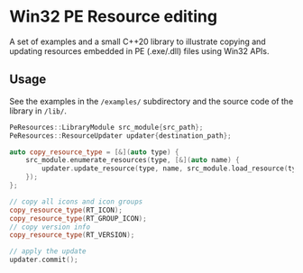 # Win32 PE Resource editing

A set of examples and a small C++20 library to illustrate copying and updating resources embedded in PE (.exe/.dll) files using Win32 APIs.

## Usage

See the examples in the `/examples/` subdirectory and the source code of the library in `/lib/`.

```cpp
PeResources::LibraryModule src_module{src_path};
PeResources::ResourceUpdater updater{destination_path};

auto copy_resource_type = [&](auto type) {
    src_module.enumerate_resources(type, [&](auto name) {
        updater.update_resource(type, name, src_module.load_resource(type, name));
    });
};

// copy all icons and icon groups
copy_resource_type(RT_ICON);
copy_resource_type(RT_GROUP_ICON);
// copy version info
copy_resource_type(RT_VERSION);

// apply the update
updater.commit();
```